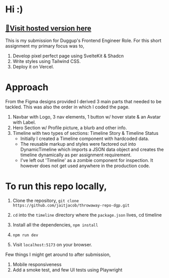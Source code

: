 # Hi :)

## [🔗Visit hosted version here](https://duggup-frontend-submission-by-jait.vercel.app/)

This is my submission for Duggup's Frontend Engineer Role. For this short assignment my primary focus was to,

1. Develop pixel perfect page using SvelteKit & Shadcn
2. Write styles using Tailwind CSS.
3. Deploy it on Vercel.

# Approach
From the Figma designs provided I derived 3 main parts that needed to be tackled. This was also the order in which I coded the page.

1. Navbar with Logo, 3 nav elements, 1 button w/ hover state & an Avatar with Label.
2. Hero Section w/ Profile picture, a blurb and other info.
3. Timeline with two types of sections: Timeline Story & Timeline Status
   - Initially I created a Timeline component with hardcoded data.
   - The reusable markup and styles were factored out into DynamicTimeline which imports a JSON data object and creates the timeline dynamically as per assignment requirement.
   - I've left out 'Timeline' as a zombie component for inspection. It however does not get used anywhere in the production code.

# To run this repo locally,

1. Clone the repository,
   `git clone https://github.com/jaitjacob/throwaway-repo-dgp.git`

2. `cd` into the `timeline` directory where the `package.json` lives,
   cd timeline

3. Install all the dependencies,
   `npm install`

4. `npm run dev`

5. Visit `localhost:5173` on your browser.

Few things I might get around to after submission,

1. Mobile responsiveness
2. Add a smoke test, and few UI tests using Playwright
